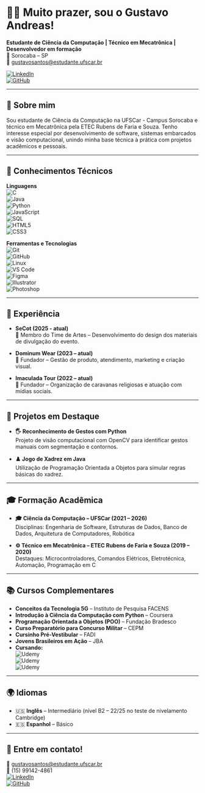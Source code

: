 # 👨‍💻 Muito prazer, sou o Gustavo Andreas!

**Estudante de Ciência da Computação | Técnico em Mecatrônica | Desenvolvedor em formação**  
📍 Sorocaba – SP  
📧 gustavosantos@estudante.ufscar.br  

[![LinkedIn](https://img.shields.io/badge/-Gustavo%20Andreas-0A66C2?style=flat&logo=linkedin&logoColor=white)](https://www.linkedin.com/in/gustavo-andreas)  
[![GitHub](https://img.shields.io/badge/-GustavoAndreas-181717?style=flat&logo=github&logoColor=white)](https://github.com/GustavoAndreas)

---

## 👋 Sobre mim

Sou estudante de Ciência da Computação na UFSCar - Campus Sorocaba e técnico em Mecatrônica pela ETEC Rubens de Faria e Souza. Tenho interesse especial por desenvolvimento de software, sistemas embarcados e visão computacional, unindo minha base técnica à prática com projetos acadêmicos e pessoais.

---

## 🧠 Conhecimentos Técnicos

**Linguagens**  
![C](https://img.shields.io/badge/C-00599C?style=flat&logo=c&logoColor=white)  
![Java](https://img.shields.io/badge/Java-ED8B00?style=flat&logo=java&logoColor=white)  
![Python](https://img.shields.io/badge/Python-3776AB?style=flat&logo=python&logoColor=white)  
![JavaScript](https://img.shields.io/badge/JavaScript-F7DF1E?style=flat&logo=javascript&logoColor=black)  
![SQL](https://img.shields.io/badge/SQL-4479A1?style=flat&logo=postgresql&logoColor=white)  
![HTML5](https://img.shields.io/badge/HTML5-E34F26?style=flat&logo=html5&logoColor=white)  
![CSS3](https://img.shields.io/badge/CSS3-1572B6?style=flat&logo=css3&logoColor=white)

**Ferramentas e Tecnologias**  
![Git](https://img.shields.io/badge/Git-F05032?style=flat&logo=git&logoColor=white)  
![GitHub](https://img.shields.io/badge/GitHub-181717?style=flat&logo=github&logoColor=white)  
![Linux](https://img.shields.io/badge/Linux-FCC624?style=flat&logo=linux&logoColor=black)  
![VS Code](https://img.shields.io/badge/VS--Code-007ACC?style=flat&logo=visual-studio-code&logoColor=white)  
![Figma](https://img.shields.io/badge/Figma-F24E1E?style=flat&logo=figma&logoColor=white)  
![Illustrator](https://img.shields.io/badge/Illustrator-FF9A00?style=flat&logo=adobe-illustrator&logoColor=white)  
![Photoshop](https://img.shields.io/badge/Photoshop-31A8FF?style=flat&logo=adobe-photoshop&logoColor=white)

---

## 💼 Experiência

- **SeCot (2025 - atual)**  
  🎨 Membro do Time de Artes – Desenvolvimento do design dos materiais de divulgação do evento.

- **Dominum Wear (2023 – atual)**  
  👕 Fundador – Gestão de produto, atendimento, marketing e criação visual.

- **Imaculada Tour (2022 – atual)**  
  🚌 Fundador – Organização de caravanas religiosas e atuação com mídias sociais.

---

## 📁 Projetos em Destaque

- **🖐️ Reconhecimento de Gestos com Python**  
  Projeto de visão computacional com OpenCV para identificar gestos manuais com segmentação e contornos.

- **♟️ Jogo de Xadrez em Java**  
  Utilização de Programação Orientada a Objetos para simular regras básicas do xadrez.

---

## 🎓 Formação Acadêmica

- **🎓 Ciência da Computação – UFSCar (2021 – 2026)**  
  Disciplinas: Engenharia de Software, Estruturas de Dados, Banco de Dados, Arquitetura de Computadores, Robótica

- **⚙️ Técnico em Mecatrônica – ETEC Rubens de Faria e Souza (2019 – 2020)**  
  Destaques: Microcontroladores, Comandos Elétricos, Eletrotécnica, Automação, Programação em C

---

## 📚 Cursos Complementares

- **Conceitos da Tecnologia 5G** – Instituto de Pesquisa FACENS  
- **Introdução à Ciência da Computação com Python** – Coursera  
- **Programação Orientada a Objetos (POO)** – Fundação Bradesco  
- **Curso Preparatório para Concurso Militar** – CEPM  
- **Cursinho Pré-Vestibular** – FADI  
- **Jovens Brasileiros em Ação** – JBA  
- **Cursando:**  
  ![Udemy](https://img.shields.io/badge/Udemy-Web%20Dev%20Completo-orange?style=flat&logo=udemy)  
  ![Udemy](https://img.shields.io/badge/Udemy-Vis%C3%A3o%20Computacional-blue?style=flat&logo=udemy)  
  ![Udemy](https://img.shields.io/badge/Udemy-C%23%20Completo-5c2d91?style=flat&logo=.net)

---

## 🌍 Idiomas

- 🇺🇸 **Inglês** – Intermediário (nível B2 – 22/25 no teste de nivelamento Cambridge)  
- 🇪🇸 **Espanhol** – Básico

---

## 🤝 Entre em contato!

📧 gustavosantos@estudante.ufscar.br  
📱 (15) 99142-4861  
[![LinkedIn](https://img.shields.io/badge/-LinkedIn-0A66C2?style=flat&logo=linkedin&logoColor=white)](https://www.linkedin.com/in/gustavo-andreas)  
[![GitHub](https://img.shields.io/badge/-GitHub-181717?style=flat&logo=github&logoColor=white)](https://github.com/GustavoAndreas)
